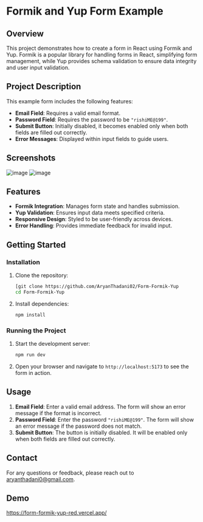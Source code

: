 # Formik and Yup Form Example

## Overview

This project demonstrates how to create a form in React using Formik and Yup. Formik is a popular library for handling forms in React, simplifying form management, while Yup provides schema validation to ensure data integrity and user input validation.

## Project Description

This example form includes the following features:
- **Email Field**: Requires a valid email format.
- **Password Field**: Requires the password to be `"rishiME@199"`.
- **Submit Button**: Initially disabled, it becomes enabled only when both fields are filled out correctly.
- **Error Messages**: Displayed within input fields to guide users.

## Screenshots

![image](https://github.com/user-attachments/assets/f3c1e10c-47f6-4e57-9008-8addfb9587aa)
![image](https://github.com/user-attachments/assets/483926d5-d6c4-472d-a968-b0f12588ab92)


## Features

- **Formik Integration**: Manages form state and handles submission.
- **Yup Validation**: Ensures input data meets specified criteria.
- **Responsive Design**: Styled to be user-friendly across devices.
- **Error Handling**: Provides immediate feedback for invalid input.

## Getting Started

### Installation

1. Clone the repository:

    ```bash
    [git clone https://github.com/AryanThadani02/Form-Formik-Yup
    cd Form-Formik-Yup
    ```

2. Install dependencies:

    ```bash
    npm install
    ```

### Running the Project

1. Start the development server:

    ```bash
    npm run dev
    ```

2. Open your browser and navigate to `http://localhost:5173` to see the form in action.

## Usage

1. **Email Field**: Enter a valid email address. The form will show an error message if the format is incorrect.
2. **Password Field**: Enter the password `"rishiME@199"`. The form will show an error message if the password does not match.
3. **Submit Button**: The button is initially disabled. It will be enabled only when both fields are filled out correctly.

## Contact

For any questions or feedback, please reach out to aryanthadani0@gmail.com.

## Demo

https://form-formik-yup-red.vercel.app/
